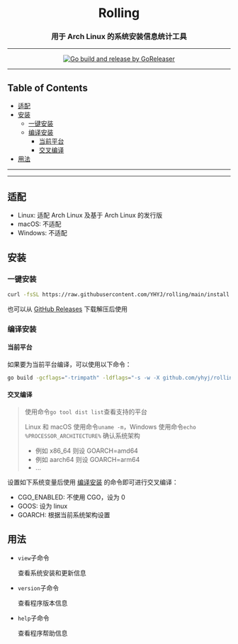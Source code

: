 <h1 align="center">Rolling</h1>
<h3 align="center">用于 Arch Linux 的系统安装信息统计工具</h3>

<!-- File: README.md -->
<!-- Author: YJ -->
<!-- Email: yj1516268@outlook.com -->
<!-- Created Time: 2023-02-20 16:24:15 -->

---

<p align="center">
  <a href="https://github.com/YHYJ/rolling/actions/workflows/release.yml"><img src="https://github.com/YHYJ/rolling/actions/workflows/release.yml/badge.svg" alt="Go build and release by GoReleaser"></a>
</p>

---

## Table of Contents

<!-- vim-markdown-toc GFM -->

* [适配](#适配)
* [安装](#安装)
  * [一键安装](#一键安装)
  * [编译安装](#编译安装)
    * [当前平台](#当前平台)
    * [交叉编译](#交叉编译)
* [用法](#用法)

<!-- vim-markdown-toc -->

---

<!----------------------------------->
<!--            _ _ _              -->
<!--  _ __ ___ | | (_)_ __   __ _  -->
<!-- | '__/ _ \| | | | '_ \ / _` | -->
<!-- | | | (_) | | | | | | | (_| | -->
<!-- |_|  \___/|_|_|_|_| |_|\__, | -->
<!--                        |___/  -->
<!----------------------------------->

---

## 适配

- Linux: 适配 Arch Linux 及基于 Arch Linux 的发行版
- macOS: 不适配
- Windows: 不适配

## 安装

### 一键安装

```bash
curl -fsSL https://raw.githubusercontent.com/YHYJ/rolling/main/install.sh | sudo bash -s
```

也可以从 [GitHub Releases](https://github.com/YHYJ/rolling/releases) 下载解压后使用

### 编译安装

#### 当前平台

如果要为当前平台编译，可以使用以下命令：

```bash
go build -gcflags="-trimpath" -ldflags="-s -w -X github.com/yhyj/rolling/general.GitCommitHash=`git rev-parse HEAD` -X github.com/yhyj/rolling/general.BuildTime=`date +%s` -X github.com/yhyj/rolling/general.BuildBy=$USER" -o build/rolling main.go
```

#### 交叉编译

> 使用命令`go tool dist list`查看支持的平台
>
> Linux 和 macOS 使用命令`uname -m`，Windows 使用命令`echo %PROCESSOR_ARCHITECTURE%` 确认系统架构
>
> - 例如 x86_64 则设 GOARCH=amd64
> - 例如 aarch64 则设 GOARCH=arm64
> - ...

设置如下系统变量后使用 [编译安装](#编译安装) 的命令即可进行交叉编译：

- CGO_ENABLED: 不使用 CGO，设为 0
- GOOS: 设为 linux
- GOARCH: 根据当前系统架构设置

## 用法

- `view`子命令

  查看系统安装和更新信息

- `version`子命令

  查看程序版本信息

- `help`子命令

  查看程序帮助信息
